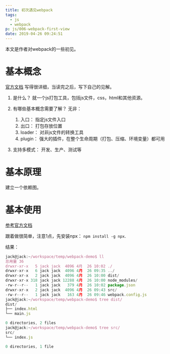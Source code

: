 ```yaml
---
title: 初次遇见webpack
tags:
  - js
  - webpack
p: js/006-webpack-first-view
date: 2019-04-26 09:24:51
---
```


本文是作者对webpack的一些初见。

# 基本概念
[官方文档](https://www.webpackjs.com/concepts/) 写得很详细，当读完之后，写下自己的见解。

1. 是什么？
    就一个js打包工具，包括js文件，css，html和其他资源。

2. 有哪些基本概念需要了解？
    无非：
    1. 入口： 指定js文件入口
    2. 出口： 打包存放位置
    3. loader： 对非js文件的转换工具
    4. plugin： 强大的插件，在整个生命周期（打包、压缩、环境变量）都可用

3. 支持多模式： 开发、生产、测试等

# 基本原理

建立一个依赖图。

# 基本使用
[参考官方文档](https://webpack.js.org/guides/getting-started)

跟着做很简单，注意1点，先安装npx： `npm install -g npx`.

结果：
```javascript
jack@jack:~/workspace/temp/webpack-demo$ ll
总用量 36
drwxr-xr-x   5 jack jack  4096 4月  26 10:02 ./
drwxr-xr-x   6 jack jack  4096 4月  26 09:35 ../
drwxr-xr-x   2 jack jack  4096 4月  26 10:00 dist/
drwxr-xr-x 318 jack jack 12288 4月  26 10:00 node_modules/
-rw-r--r--   1 jack jack   379 4月  26 10:02 package.json
drwxr-xr-x   2 jack jack  4096 4月  26 09:43 src/
-rw-r--r--   1 jack jack   163 4月  26 09:46 webpack.config.js
jack@jack:~/workspace/temp/webpack-demo$ tree dist/
dist/
├── index.html
└── main.js

0 directories, 2 files
jack@jack:~/workspace/temp/webpack-demo$ tree src/
src/
└── index.js

0 directories, 1 file
```




